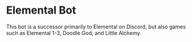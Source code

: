 # Elemental Bot
This bot is a successor primarily to Elemental on Discord, but also games such as Elemental 1-3, Doodle God, and Little Alchemy.
